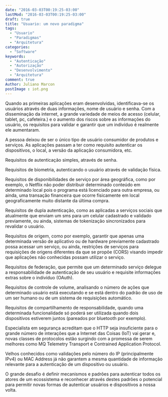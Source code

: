 ```yaml
---
date: "2016-03-03T00:19:25-03:00"
lastMod: "2016-03-03T00:19:25-03:00"
draft: true
title: "Usuario: um novo paradigma"
tags:
  - "Usuario"
  - "Paradigmas"
  - "Arquitetura"
categories:
  - "Software"
keywords:
  - "Autenticação"
  - "Autorização"
  - "Desenvolvimento"
  - "Arquitetura"
comment: true
Author: Juliano Marcon
postImage : iot.png
---
```


Quando as primeiras aplicações eram desenvolvidas, identificava-se os usuários
através de duas informações, nome de usuário e senha. Com a disseminação da
internet, a grande variedade de meios de acesso (celular, tablet, pc,
cafeteira.) e o aumento dos riscos sobre as informações do usuário, os
requisitos para validar e garantir que um indivíduo é realmente ele aumentaram.
<!--more-->

A pessoa deixou de ser o único tipo de usuário consumidor de produtos e
serviços. As aplicações passam a ter como requisito autenticar os dispositivos,
o local, a versão da aplicação consumidora, etc.

Requisitos de autenticação simples, através de senha.

Requisitos de biometria, autenticando o usuário através de validação física.

Requisitos de disponibilidades de serviço por área geográfica, como por exemplo,
o Netflix não poder distribuir determinado conteúdo em determinado local pois o
programa está licenciado para outra empresa, ou ainda, uma transação financeira
que ocorre fisicamente em local geograficamente muito distante da última compra.

Requisitos de dupla autenticação, como as aplicadas a serviços sociais que
atualmente que enviam um sms para um celular cadastrado e validado previamente,
ou ainda, sistemas de tokenização sincronizados para revalidar o usuário.

Requisitos de origem, como por exemplo, garantir que apenas uma determinada
versão de aplicativo ou de hardware previamente cadastrado possa acessar um
serviço, ou ainda, restrições de serviços para requisições de origens diferentes
da que se propõe (CORS) visando impedir que aplicações não conhecidas possam
utilizar o serviço.

Requisitos de federação, que permite que um determinado serviço delegue a
responsabilidade de autenticação de seu usuário e requisite informações extras
sobre o indivíduo (OAuth).

Requisitos de controle de volume, analisando o número de ações que determinado
usuário está executando e se está dentro do padrão de uso de um ser humano ou de
um sistema de requisições automático.

Requisitos de compartilhamento de responsabilidade, quando uma determinada
funcionalidade só poderá ser utilizada quando dois dispositivos estiverem juntos
(pareados por bluetooth por exemplo).

Especialista em segurança acreditam que o HTTP seja insuficiente para o grande
número de interações que a Internet das Coisas (IoT) vai gerar e, novas classes
de protocolos estão surgindo com a promessa de serem melhores como MQ Telemetry
Transport e Contrained Application Protocol.

Velhos conhecidos como validações pelo número do IP (principalmente IPv4) ou
MAC Address já não garantem a mesma quantidade de informação relevante para a
autenticação de um dispositivo ou usuário.

O grande desafio é definir mecanismos e padrões para autenticar todos os atores
de um ecossistema e reconhecer através destes padrões o potencial para permitir
novas formas de autenticar usuários e dispositivos a nossa volta.
